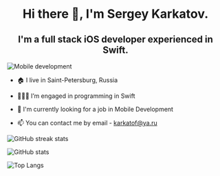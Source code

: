 <h1 align="center">Hi there 👋, I'm Sergey Karkatov.</h1>
<h2 align="center">I'm a full stack iOS developer experienced in Swift.</h2>

![Mobile development](https://www.interactive-education.gr/media/images/header-marketing2.jpg.jpeg)

- 🏠 I live in Saint-Petersburg, Russia

- 👨🏻‍💻 I’m engaged in programming in Swift

- 💼 I'm currently looking for a job in Mobile Development

- 📫 You can contact me by email - karkatof@ya.ru 

![GitHub streak stats](https://github-readme-streak-stats.herokuapp.com/?user=karkatov)

![GitHub stats](https://github-readme-stats.vercel.app/api?username=karkatov&show_icons=true)

![Top Langs](https://github-readme-stats.vercel.app/api/top-langs/?username=karkatov)
<!--
**Duxxless53/Duxxless53** is a ✨ _special_ ✨ repository because its `README.md` (this file) appears on your GitHub profile.
-->
